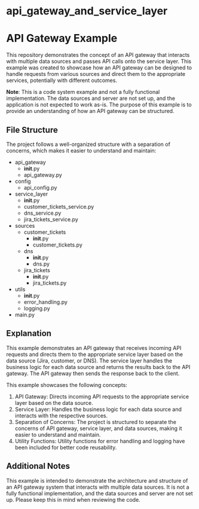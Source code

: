 # api_gateway_and_service_layer
# API Gateway Example

This repository demonstrates the concept of an API gateway that interacts with multiple data 
sources and passes API calls onto the service layer. This example was created to showcase how 
an API gateway can be designed to handle requests from various sources and direct them to the 
appropriate services, potentially with different outcomes.

**Note**: This is a code system example and not a fully functional implementation. The data 
sources and server are not set up, and the application is not expected to work as-is. The purpose 
of this example is to provide an understanding of how an API gateway can be structured.

## File Structure

The project follows a well-organized structure with a separation of concerns, 
which makes it easier to understand and maintain:

- api_gateway
    - __init__.py
    - api_gateway.py
- config
    - api_config.py
- service_layer
    - __init__.py
    - customer_tickets_service.py
    - dns_service.py
    - jira_tickets_service.py
- sources
    - customer_tickets
        - __init__.py
        - customer_tickets.py
    - dns
        - __init__.py
        - dns.py
    - jira_tickets
        - __init__.py
        - jira_tickets.py
- utils
    - __init__.py
    - error_handling.py
    - logging.py
- main.py

## Explanation

This example demonstrates an API gateway that receives incoming API requests and 
directs them to the appropriate service layer based on the data source (Jira, customer, or DNS). 
The service layer handles the business logic for each data source and returns the results back 
to the API gateway. The API gateway then sends the response back to the client.

This example showcases the following concepts:

1. API Gateway: Directs incoming API requests to the appropriate service layer based on the data source.
2. Service Layer: Handles the business logic for each data source and interacts with the respective sources.
3. Separation of Concerns: The project is structured to separate the concerns of API gateway, service layer, and data sources, 
   making it easier to understand and maintain.
4. Utility Functions: Utility functions for error handling and logging have been included for better code reusability.

## Additional Notes

This example is intended to demonstrate the architecture and structure of an API gateway system that interacts with 
multiple data sources. It is not a fully functional implementation, and the data sources and server are not set up. 
Please keep this in mind when reviewing the code.


